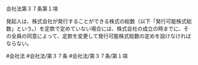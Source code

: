 会社法第３７条第１項

発起人は、株式会社が発行することができる株式の総数（以下「発行可能株式総数」という。）を定款で定めていない場合には、株式会社の成立の時までに、その全員の同意によって、定款を変更して発行可能株式総数の定めを設けなければならない。

#会社法
#会社法/第３７条
#会社法/第３７条/第１項
